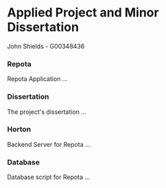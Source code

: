# Applied Project and Minor Dissertation
John Shields - G00348436

### Repota 
Repota Application ...
### Dissertation
The project's dissertation ...
### Horton
Backend Server for Repota ...
### Database
Database script for Repota ...

